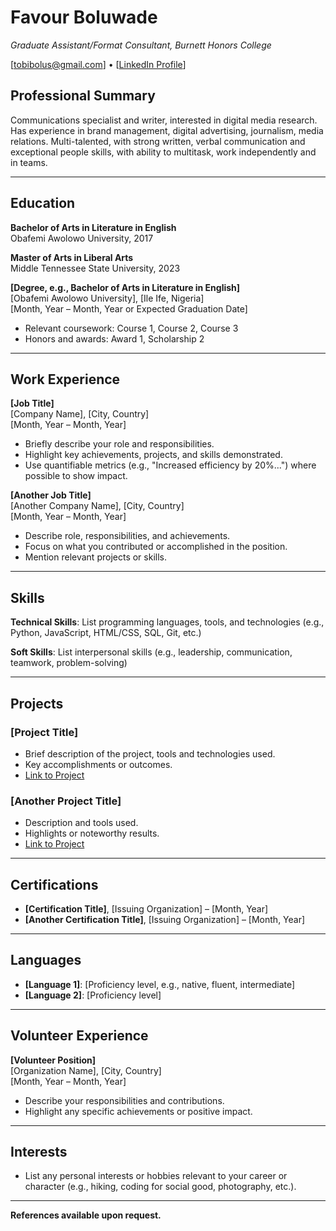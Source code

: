# Favour Boluwade
*Graduate Assistant/Format Consultant, Burnett Honors College*

[tobibolus@gmail.com]  • [[LinkedIn Profile](https://www.linkedin.com/in/favour-boluwade/)]

## Professional Summary
Communications specialist and writer, interested in digital media research. Has experience in brand management, digital advertising, journalism, media relations. Multi-talented, with strong written, verbal communication and exceptional people skills, with ability to multitask, work independently and in teams.

---

## Education

**Bachelor of Arts in Literature in English**  
Obafemi Awolowo University, 2017

**Master of Arts in Liberal Arts**  
Middle Tennessee State University, 2023 

**[Degree, e.g., Bachelor of Arts in Literature in English]**  
[Obafemi Awolowo University], [Ile Ife, Nigeria]  
[Month, Year – Month, Year or Expected Graduation Date]
- Relevant coursework: Course 1, Course 2, Course 3
- Honors and awards: Award 1, Scholarship 2

---

## Work Experience

**[Job Title]**  
[Company Name], [City, Country]  
[Month, Year – Month, Year]

- Briefly describe your role and responsibilities.
- Highlight key achievements, projects, and skills demonstrated.
- Use quantifiable metrics (e.g., "Increased efficiency by 20%...") where possible to show impact.

**[Another Job Title]**  
[Another Company Name], [City, Country]  
[Month, Year – Month, Year]

- Describe role, responsibilities, and achievements.
- Focus on what you contributed or accomplished in the position.
- Mention relevant projects or skills.

---

## Skills

**Technical Skills**: List programming languages, tools, and technologies (e.g., Python, JavaScript, HTML/CSS, SQL, Git, etc.)

**Soft Skills**: List interpersonal skills (e.g., leadership, communication, teamwork, problem-solving)

---

## Projects

### [Project Title]
- Brief description of the project, tools and technologies used.
- Key accomplishments or outcomes.
- [Link to Project](https://github.com/your-username/project-repo)

### [Another Project Title]
- Description and tools used.
- Highlights or noteworthy results.
- [Link to Project](https://github.com/your-username/another-repo)

---

## Certifications

- **[Certification Title]**, [Issuing Organization] – [Month, Year]
- **[Another Certification Title]**, [Issuing Organization] – [Month, Year]

---

## Languages

- **[Language 1]**: [Proficiency level, e.g., native, fluent, intermediate]
- **[Language 2]**: [Proficiency level]

---

## Volunteer Experience

**[Volunteer Position]**  
[Organization Name], [City, Country]  
[Month, Year – Month, Year]

- Describe your responsibilities and contributions.
- Highlight any specific achievements or positive impact.

---

## Interests

- List any personal interests or hobbies relevant to your career or character (e.g., hiking, coding for social good, photography, etc.).

---

**References available upon request.**


